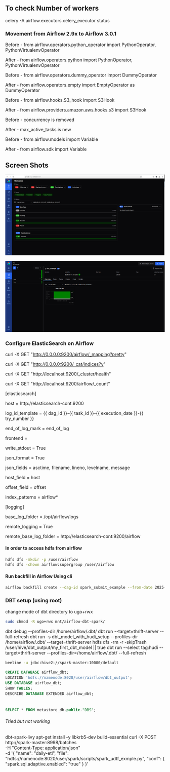 ## To check Number of workers
celery -A airflow.executors.celery_executor status

### Movement from Airflow 2.9x to Airflow 3.0.1

Before - from airflow.operators.python_operator import PythonOperator, PythonVirtualenvOperator 

After - from airflow.operators.python import PythonOperator, PythonVirtualenvOperator 

Before - from airflow.operators.dummy_operator import DummyOperator

After - from airflow.operators.empty import EmptyOperator as DummyOperator

Before - from airflow.hooks.S3_hook import S3Hook

After - from airflow.providers.amazon.aws.hooks.s3 import S3Hook

Before - concurrency is removed 

After - max_active_tasks is new

Before - from airflow.models import Variable

After - from airflow.sdk import Variable

## Screen Shots 


![Airflow UI](src/images/airflow-ui.png)

![Airflow Dag](src/images/airflow_dag.png)

### Configure ElasticSearch on Airflow 

curl -X GET "http://0.0.0.0:9200/airflow/_mapping?pretty"

curl -X GET "http://0.0.0.0:9200/_cat/indices?v"

curl -X GET "http://localhost:9200/_cluster/health"

curl -X GET "http://localhost:9200/airflow/_count"


[elasticsearch]

host = http://elasticsearch-cont:9200

log_id_template = {{ dag_id }}-{{ task_id }}-{{ execution_date }}-{{ try_number }}

end_of_log_mark = end_of_log

frontend = 

write_stdout = True

json_format = True

json_fields = asctime, filename, lineno, levelname, message

host_field = host

offset_field = offset

index_patterns = airflow*

[logging]

base_log_folder = /opt/airflow/logs

remote_logging = True

remote_base_log_folder = http://elasticsearch-cont:9200/airflow

#### In order to access hdfs from airflow 


```bash
hdfs dfs -mkdir -p /user/airflow
hdfs dfs -chown airflow:supergroup /user/airflow
```

#### Run backfill in Airflow Using cli 

```bash
airflow backfill create --dag-id spark_submit_example --from-date 2025-07-26T15:30:00 --to-date 2025-07-26T16:30:00
```

### DBT setup (using root)
change mode of dbt directory to ugo+rwx

```bash
sudo chmod -R ugo+rwx mnt/airflow-dbt-spark/
```
dbt debug --profiles-dir /home/airflow/.dbt/
dbt run --target=thrift-server --full-refresh
dbt run -s dbt_model_with_hudi_setup --profiles-dir /home/airflow/.dbt/ --target=thrift-server
hdfs dfs -rm -r -skipTrash /user/hive/dbt_output/my_first_dbt_model || true
dbt run --select tag:hudi --target=thrift-server --profiles-dir=/home/airflow/.dbt/ --full-refresh
```bash
beeline -u jdbc:hive2://spark-master:10000/default
```

```sql
CREATE DATABASE airflow_dbt;
LOCATION 'hdfs://namenode:8020/user/airflow/dbt_output';
USE DATABASE airflow_dbt;
SHOW TABLES;
DESCRIBE DATABASE EXTENDED airflow_dbt;


SELECT * FROM metastore_db.public."DBS";
```

###### Tried but not working
dbt-spark-livy
apt-get install -y libkrb5-dev build-essential
curl -X POST http://spark-master:8998/batches \
-H "Content-Type: application/json" \
-d '{
      "name": "daily-etl",
      "file": "hdfs://namenode:8020/user/spark/scripts/spark_udtf_exmple.py",
      "conf": {
        "spark.sql.adaptive.enabled": "true"
      }
    }'
